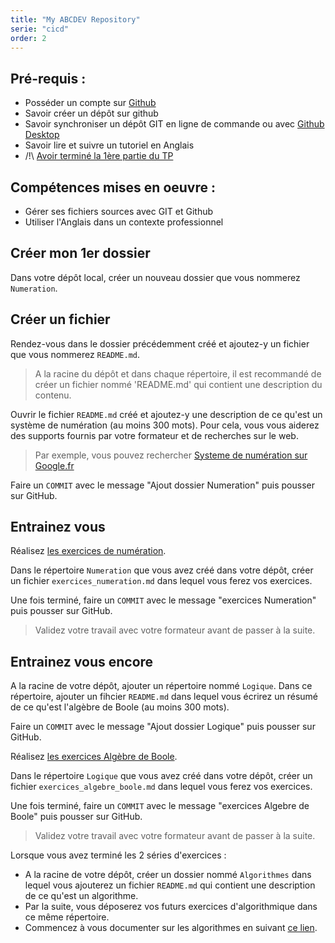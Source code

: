 ```yaml
---
title: "My ABCDEV Repository"
serie: "cicd"
order: 2
---
```


## Pré-requis : 
- Posséder un compte sur [Github](https://github.com)
- Savoir créer un dépôt sur github
- Savoir synchroniser un dépôt GIT en ligne de commande ou avec [Github Desktop](https://desktop.github.com)
- Savoir lire et suivre un tutoriel en Anglais
- /!\ [Avoir terminé la 1ère partie du TP](../01-training-repository/)


## Compétences mises en oeuvre : 
- Gérer ses fichiers sources avec GIT et Github
- Utiliser l'Anglais dans un contexte professionnel

## Créer mon 1er dossier

Dans votre dépôt local, créer un nouveau dossier que vous nommerez `Numeration`.

## Créer un fichier 

Rendez-vous dans le dossier précédemment créé et ajoutez-y un fichier que vous nommerez `README.md`.

> A la racine du dépôt et dans chaque répertoire, il est recommandé de créer un fichier nommé 'README.md' qui contient une description du contenu.

Ouvrir le fichier `README.md` créé et ajoutez-y une description de ce qu'est un système de numération (au moins 300 mots). Pour cela, vous vous aiderez des supports fournis par votre formateur et de recherches sur le web.

> Par exemple, vous pouvez rechercher [Systeme de numération sur Google.fr](https://www.google.com/search?q=Systeme+de+num%C3%A9ration)

Faire un `COMMIT` avec le message "Ajout dossier Numeration" puis pousser sur GitHub.

## Entrainez vous

Réalisez [les exercices de numération](/tp/algorithmes/introduction/01-numeration).

Dans le répertoire `Numeration` que vous avez créé dans votre dépôt, créer un fichier `exercices_numeration.md` dans lequel vous ferez vos exercices.

Une fois terminé, faire un `COMMIT` avec le message "exercices Numeration" puis pousser sur GitHub.

> Validez votre travail avec votre formateur avant de passer à la suite.


## Entrainez vous encore

A la racine de votre dépôt, ajouter un répertoire nommé `Logique`. Dans ce répertoire, ajouter un fihcier `README.md` dans lequel vous écrirez un résumé de ce qu'est l'algèbre de Boole (au moins 300 mots).

Faire un `COMMIT` avec le message "Ajout dossier Logique" puis pousser sur GitHub.

Réalisez [les exercices Algèbre de Boole](/tp/algorithmes/introduction/02-algebre-boole).

Dans le répertoire `Logique` que vous avez créé dans votre dépôt, créer un fichier `exercices_algebre_boole.md` dans lequel vous ferez vos exercices.

Une fois terminé, faire un `COMMIT` avec le message "exercices Algebre de Boole" puis pousser sur GitHub.

> Validez votre travail avec votre formateur avant de passer à la suite.

Lorsque vous avez terminé les 2 séries d'exercices :

- A la racine de votre dépôt, créer un dossier nommé `Algorithmes` dans lequel vous ajouterez un fichier `README.md` qui contient une description de ce qu'est un algorithme.
- Par la suite, vous déposerez vos futurs exercices d'algorithmique dans ce même répertoire.
- Commencez à vous documenter sur les algorithmes en suivant [ce lien](http://localhost:4000/tp/algorithmes/introduction/).
